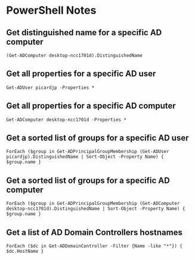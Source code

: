 # PowerShell Notes

## Get distinguished name for a specific AD computer

    (Get-ADComputer desktop-ncc1701d).DistinguishedName

## Get all properties for a specific AD user

    Get-ADUser picardjp -Properties *

## Get all properties for a specific AD computer

    Get-ADComputer desktop-ncc1701d -Properties *

## Get a sorted list of groups for a specific AD user

    ForEach ($group in Get-ADPrincipalGroupMembership (Get-ADUser picardjp).DistinguishedName | Sort-Object -Property Name) { $group.name }

## Get a sorted list of groups for a specific AD computer

    ForEach ($group in Get-ADPrincipalGroupMembership (Get-ADComputer desktop-ncc1701d).DistinguishedName | Sort-Object -Property Name) { $group.name }

## Get a list of AD Domain Controllers hostnames

    ForEach ($dc in Get-ADDomainController -Filter {Name -like "*"}) { $dc.HostName }
